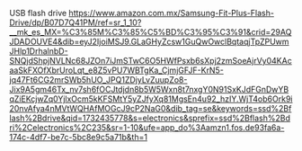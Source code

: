 



USB flash drive
https://www.amazon.com.mx/Samsung-Fit-Plus-Flash-Drive/dp/B07D7Q41PM/ref=sr_1_10?__mk_es_MX=%C3%85M%C3%85%C5%BD%C3%95%C3%91&crid=29AQJDADOUVE4&dib=eyJ2IjoiMSJ9.GLaGHyZcsw1GuQwOwclBqtaqjTpZPUwmJHlp1DrhalnbD-SNQjdShpjNVLNc68JZOn7iJmSTwC6O5HWfPsxb6sXpj2zmSoeAjrVy04KAcaaSkFXOfXbrUroLqt_e8Z5vPU7WBTgKa_CjmjGFJF-KrN5-jq47Ft6CG2mrSWb5hUO_JPQ1ZDjyLvZuupZo8-Jix9A5gm46Tx_nv7sh6fOCJtdjdn8b5W5Wxn8t7nxgY0N91SxKJdFGnDwYBqZiEKcjwZq0YjlxOcm5kKFSMtY5yZJfyXq81MgsEn4u92_hzIY.WjT4ob6Ork9i20nvAfya4nMVtWQHAfMOGcJ9cP2NaG0&dib_tag=se&keywords=ssd%2Bflash%2Bdrive&qid=1732435778&s=electronics&sprefix=ssd%2Bflash%2Bdri%2Celectronics%2C235&sr=1-10&ufe=app_do%3Aamzn1.fos.de93fa6a-174c-4df7-be7c-5bc8e9c5a71b&th=1
